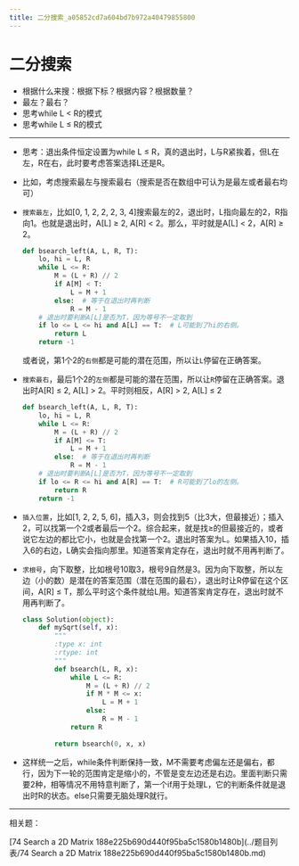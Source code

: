 ```yaml
---
title: 二分搜索_a05852cd7a604bd7b972a40479855800
---
```


# 二分搜索

- 根据什么来搜：根据下标？根据内容？根据数量？
- 最左？最右？
- 思考while L < R的模式
- 思考while L ≤ R的模式

---

- 思考：退出条件恒定设置为while L ≤ R，真的退出时，L与R紧挨着，但L在左，R在右，此时要考虑答案选择L还是R。
- 比如，考虑搜索最左与搜索最右（搜索是否在数组中可认为是最左或者最右均可）
- `搜索最左`，比如[0, 1, 2, 2, 2, 3, 4]搜索最左的2，退出时，L指向最左的2，R指向1。也就是退出时，A[L] ≥ 2, A[R] < 2。那么，平时就是A[L] < 2，A[R] ≥ 2。
    
    ```python
    def bsearch_left(A, L, R, T):
    	lo, hi = L, R
    	while L <= R:
    		M = (L + R) // 2
    		if A[M] < T:
    			L = M + 1
    		else:  # 等于在退出时再判断
    			R = M - 1
    	# 退出时要判断A[L]是否为T，因为等号不一定取到
    	if lo <= L <= hi and A[L] == T:  # L可能到了hi的右侧。
    		return L
    	return -1
    ```
    
    或者说，第1个2的`右侧`都是可能的潜在范围，所以让`L`停留在正确答案。
    
- `搜索最右`，最后1个2的`左侧`都是可能的潜在范围，所以让`R`停留在正确答案。退出时A[R] ≤ 2, A[L] > 2。平时则相反，A[R] > 2, A[L] ≤ 2
    
    ```python
    def bsearch_left(A, L, R, T):
    	lo, hi = L, R
    	while L <= R:
    		M = (L + R) // 2
    		if A[M] <= T:
    			L = M + 1
    		else:  # 等于在退出时再判断
    			R = M - 1
    	# 退出时要判断A[L]是否为T，因为等号不一定取到
    	if lo <= R <= hi and A[R] == T:  # R可能到了lo的左侧。
    		return R
    	return -1
    ```
    
- `插入位置`，比如[1, 2, 2, 5, 6]，插入3，则会找到5（比3大，但最接近）；插入2，可以找第一个2或者最后一个2。综合起来，就是找≥的但最接近的，或者说它左边的都比它小，也就是会找第一个2。退出时答案为L。如果插入10，插入6的右边，L确实会指向那里。知道答案肯定存在，退出时就不用再判断了。
- `求根号`，向下取整，比如根号10取3，根号9自然是3。因为向下取整，所以左边（小的数）是潜在的答案范围（潜在范围的最右），退出时让R停留在这个区间，A[R] ≤ T，那么平时这个条件就给L用。知道答案肯定存在，退出时就不用再判断了。
    
    ```python
    class Solution(object):
        def mySqrt(self, x):
            """
            :type x: int
            :rtype: int
            """
            def bsearch(L, R, x):
                while L <= R:
                    M = (L + R) // 2
                    if M * M <= x:
                        L = M + 1
                    else:
                        R = M - 1
                return R
            
            return bsearch(0, x, x)
    ```
    
- 这样统一之后，while条件判断保持一致，M不需要考虑偏左还是偏右，都行，因为下一轮的范围肯定是缩小的，不管是变左边还是右边。里面判断只需要2种，相等情况不用特意判断了，第一个if用于处理L，它的判断条件就是退出时R的状态。else只需要无脑处理R就行。

---

相关题：

[74 Search a 2D Matrix 188e225b690d440f95ba5c1580b1480b](../题目列表/74 Search a 2D Matrix 188e225b690d440f95ba5c1580b1480b.md)